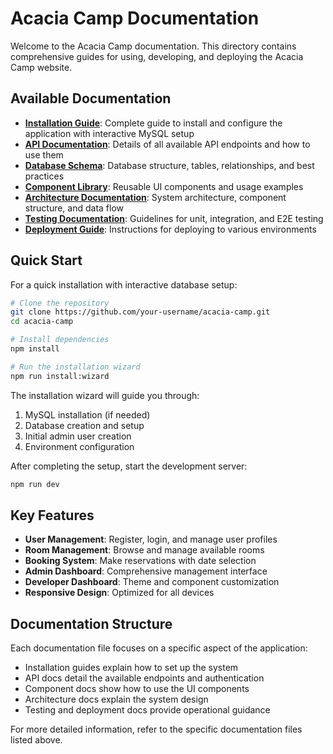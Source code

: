 # Acacia Camp Documentation

Welcome to the Acacia Camp documentation. This directory contains comprehensive guides for using, developing, and deploying the Acacia Camp website.

## Available Documentation

- [**Installation Guide**](installation.md): Complete guide to install and configure the application with interactive MySQL setup
- [**API Documentation**](api.md): Details of all available API endpoints and how to use them
- [**Database Schema**](database.md): Database structure, tables, relationships, and best practices
- [**Component Library**](components.md): Reusable UI components and usage examples
- [**Architecture Documentation**](architecture.md): System architecture, component structure, and data flow
- [**Testing Documentation**](testing.md): Guidelines for unit, integration, and E2E testing
- [**Deployment Guide**](deployment.md): Instructions for deploying to various environments

## Quick Start

For a quick installation with interactive database setup:

```bash
# Clone the repository
git clone https://github.com/your-username/acacia-camp.git
cd acacia-camp

# Install dependencies
npm install

# Run the installation wizard
npm run install:wizard
```

The installation wizard will guide you through:
1. MySQL installation (if needed)
2. Database creation and setup
3. Initial admin user creation
4. Environment configuration

After completing the setup, start the development server:

```bash
npm run dev
```

## Key Features

- **User Management**: Register, login, and manage user profiles
- **Room Management**: Browse and manage available rooms
- **Booking System**: Make reservations with date selection
- **Admin Dashboard**: Comprehensive management interface
- **Developer Dashboard**: Theme and component customization
- **Responsive Design**: Optimized for all devices

## Documentation Structure

Each documentation file focuses on a specific aspect of the application:

- Installation guides explain how to set up the system
- API docs detail the available endpoints and authentication
- Component docs show how to use the UI components
- Architecture docs explain the system design
- Testing and deployment docs provide operational guidance

For more detailed information, refer to the specific documentation files listed above. 